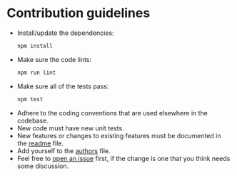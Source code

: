 # Contribution guidelines

* Install/update the dependencies:
  ```sh
  npm install
  ```
* Make sure the code lints:
  ```sh
  npm run lint
  ```
* Make sure all of the tests pass:
  ```sh
  npm test
  ```
* Adhere to the coding conventions that are used elsewhere in the codebase.
* New code must have new unit tests.
* New features or changes to existing features must be documented in the [readme] file.
* Add yourself to the [authors] file.
* Feel free to [open an issue][newissue] first, if the change is one that you think needs some discussion.

[readme]: https://github.com/springernature/boomcatch/blob/master/README.md
[authors]: https://github.com/springernature/boomcatch/blob/master/AUTHORS
[newissue]: https://github.com/springernature/boomcatch/issues/new
[issues]: https://github.com/springernature/boomcatch/issues
